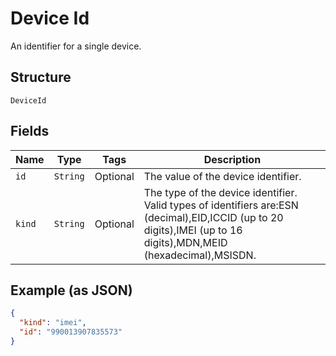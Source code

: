 
# Device Id

An identifier for a single device.

## Structure

`DeviceId`

## Fields

| Name | Type | Tags | Description |
|  --- | --- | --- | --- |
| `id` | `String` | Optional | The value of the device identifier. |
| `kind` | `String` | Optional | The type of the device identifier. Valid types of identifiers are:ESN (decimal),EID,ICCID (up to 20 digits),IMEI (up to 16 digits),MDN,MEID (hexadecimal),MSISDN. |

## Example (as JSON)

```json
{
  "kind": "imei",
  "id": "990013907835573"
}
```

